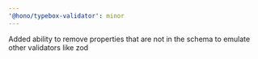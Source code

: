 ```yaml
---
'@hono/typebox-validator': minor
---
```


Added ability to remove properties that are not in the schema to emulate other validators like zod
